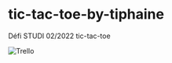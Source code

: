 # tic-tac-toe-by-tiphaine
Défi STUDI 02/2022 tic-tac-toe

![Trello](https://user-images.githubusercontent.com/90333029/154994830-6cc148a7-ccec-4fbf-a0eb-745b13ec9da4.png)
